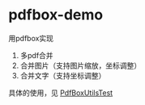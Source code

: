 # pdfbox-demo

用pdfbox实现

1. 多pdf合并 
2. 合并图片（支持图片缩放，坐标调整）
3. 合并文字（支持坐标调整）


具体的使用，见 [PdfBoxUtilsTest](https://github.com/haozhang-x/pdfbox-demo/blob/main/src/test/java/org/example/util/PdfBoxUtilsTest.java)
